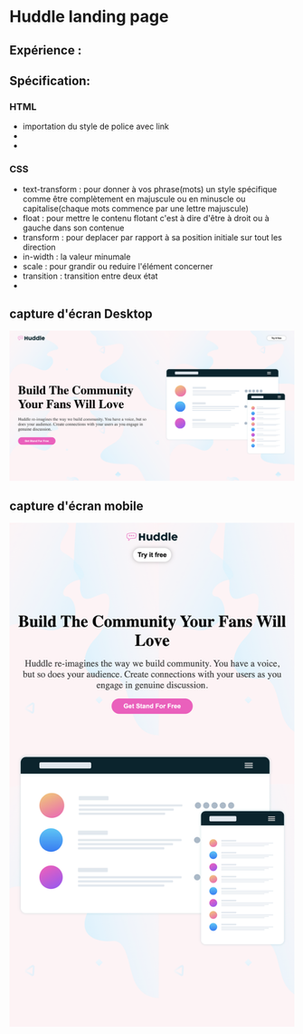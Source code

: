 # Huddle landing page

## Expérience :





## Spécification:




### HTML
- importation du style de police avec link
-
-


### CSS
- text-transform : pour donner à vos phrase(mots) un style spécifique comme être complètement en majuscule ou en minuscle ou capitalise(chaque mots commence par une lettre majuscule)
- float : pour mettre le contenu flotant c'est à dire d'être à droit ou à gauche dans son contenue
- transform : pour deplacer par rapport à sa position initiale sur tout les direction
- in-width : la valeur minumale
- scale : pour grandir ou reduire l'élément concerner
- transition : transition entre deux état
- 



## capture d'écran Desktop 
![Capture d'écran du dashboard du projet](huddle.png)
## capture d'écran mobile
![Capture d'écran du mobile du projet](huddle1.png)